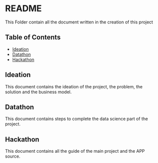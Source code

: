# README

This Folder contain all the document written in the creation of this project

## Table of Contents
- [Ideation](./Ideacion.pdf)
- [Datathon](./Datathon.pdf)
- [Hackathon](./Hackathon.pdf)

## Ideation
This document contains the ideation of the project, the problem, the solution and the business model.

## Datathon
This document contains steps to complete the data science part of the project.

## Hackathon
This document contains all the guide of the main project and the APP source.